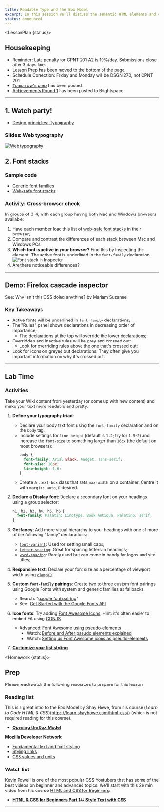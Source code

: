 ```yaml
---
title: Readable Type and the Box Model
excerpt: In this session we'll discuss the semantic HTML elements and common CSS properties for styling text and colours.
status: announced
---
```

<script>
	import Homework from "$lib/components/Homework.svelte";
	import LessonPlan from "$lib/components/LessonPlan.svelte";
	import LabTime from "$lib/components/LabTime.svelte";
</script>

<LessonPlan {status}>

## Housekeeping
- Reminder: Late penalty for CPNT 201 A2 is 10%/day. Submissions close after 3 days late.
- Lesson Prep has been moved to the bottom of the page.
- Schedule Correction: Friday and Monday will be DSGN 270, not CPNT 201.
- [Tomorrow's prep](/courses/cpnt-260/day-4) has been posted.
- [Achievements Round 1](/courses/cpnt-260/assessments/achievements-1) has been posted to Brightspace

---

## 1. Watch party!
- [Design principles: Typography](https://www.youtube.com/watch?v=yom0nogFN3k)

### Slides: Web typography
[![Web typography](/images/slides/web-typography.png)](https://sait-wbdv.github.io/slides/w23/cpnt-260/web-typography.html)

## 2. Font stacks
### Sample code
- [Generic font families](https://codepen.io/browsertherapy/pen/wvzZPqK)
- [Web-safe font stacks](https://codepen.io/browsertherapy/pen/eYNmYQP)

### Activity: Cross-browser check
In groups of 3-4, with each group having both Mac and Windows browsers available:
1. Have each member load this list of [web-safe font stacks](https://codepen.io/browsertherapy/pen/eYNmYQP) in their browser;
2. Compare and contrast the differences of each stack between Mac and Windows PCs.
3. **Which font is active in your browser?** Find this by Inspecting the element. The active font is underlined in the `font-family` declaration.
    ![Font stack in Inspector](/images/tools/font-stack-inspector.png)
4. Are there noticeable differences? 

---

## Demo: Firefox cascade inspector
See: [Why isn't this CSS doing anything?](https://www.youtube.com/watch?v=O3DAm82vIvU) by Mariam Suzanne

### Key Takeaways
- Active fonts will be underlined in `font-family` declarations;
- The "Rules" panel shows declarations in decreasing order of importance;
    - The declarations at the top will override the lower declarations;
- Overridden and inactive rules will be grey and crossed out:
    - Look for overriding rules above the one that's crossed out;
- Look for icons on greyed out declarations. They often give you important information on why it's crossed out.

---

## Lab Time
### Activities
Take your Wiki content from yesterday (or come up with new content) and make your text more readable and pretty:
1. **Define your typography triad**: 
    - Declare your body text font using the `font-family` declaration and on the `body` tag. 
    - Include settings for `line-height` (default is `1.2`; try for `1.5`-`2`) and increase the `font-size` to something larger than `16px` (the default on most browsers):
        ```css
        body {
          font-family: Arial Black, Gadget, sans-serif;
          font-size: 18px;
          line-height: 1.6;
        }
        ```
    - Create a `.text-box` class that sets `max-width` on a container. Centre it with `margin: auto`, if desired.
2. **Declare a Display font**: Declare a secondary font on your headings using a group selector:
    
    ```css
    h1, h2, h3, h4, h5, h6 {
      font-family: Palatino Linotype, Book Antiqua, Palatino, serif;
    }
    ```
3. **Get fancy**: Add more visual hierarchy to your headings with one of more of the following "fancy" declarations:
    - [`font-variant`](https://developer.mozilla.org/en-US/docs/Web/CSS/font-variant): Used for setting small caps;
    - [`letter-spacing`](https://developer.mozilla.org/en-US/docs/Web/CSS/letter-spacing): Great for spacing letters in headings;
    - [`word-spacing`](https://developer.mozilla.org/en-US/docs/Web/CSS/word-spacing): Rarely used but can come in handy for logos and site titles;

4. **Responsive text**: Declare your font size as a percentage of viewport width using [`clamp()`](https://developer.mozilla.org/en-US/docs/Web/CSS/clamp).

5. **Custom `font-family` pairings**: Create two to three custom font pairings using Google Fonts with system and generic families as fallbacks.
    - Search: "[google font pairing](https://www.google.com/search?q=best+google+font+combinations)"
    - See: [Get Started with the Google Fonts API](https://developers.google.com/fonts/docs/getting_started)

6. **Icon fonts**: Try adding [Font Awesome Icons](https://fontawesome.com/how-to-use/on-the-web/referencing-icons/basic-use). Hint: it's often easier to embed FA using [CDNJS](https://cdnjs.com/libraries/font-awesome).
    - Advanced: Font Awesome using [pseudo-elements](https://developer.mozilla.org/en-US/docs/Learn/CSS/Building_blocks/Selectors/Pseudo-classes_and_pseudo-elements) 
        - Watch: [Before and After pseudo elements explained](https://youtu.be/zGiirUiWslI)
        - Watch: [Setting up Font Awesome icons as pseudo-elements](https://youtu.be/lMBa7gLWyO4)
7. **[Customize your list styling](https://css-tricks.com/almanac/properties/l/list-style/)**

</LessonPlan>

<Homework {status}>

## Prep
Please read/watch the following resources to prepare for this lesson.

### Reading list
This is a great intro to the Box Model by Shay Howe, from his course (_Learn to Code HTML & CSS_)(https://learn.shayhowe.com/html-css/) (which is not required reading for this course).
- **[Opening the Box Model](https://learn.shayhowe.com/html-css/opening-the-box-model/)**

**Mozilla Developer Network**: 
- [Fundamental text and font styling](https://developer.mozilla.org/en-US/docs/Learn/CSS/Styling_text/Fundamentals)
- [Styling links](https://developer.mozilla.org/en-US/docs/Learn/CSS/Styling_text/Styling_links)
- [CSS values and units](https://developer.mozilla.org/en-US/docs/Learn/CSS/Building_blocks/Values_and_units)

### Watch list
Kevin Powell is one of the most popular CSS Youtubers that has some of the best videos on beginner and advanced topics. We'll start with this 26 min video from his course [HTML and CSS for Beginners](https://www.youtube.com/playlist?list=PL4-IK0AVhVjM0xE0K2uZRvsM7LkIhsPT-):
- **[HTML & CSS for Beginners Part 14: Style Text with CSS](https://www.youtube.com/watch?v=Elg66-ASVXg)**

</Homework>

---

